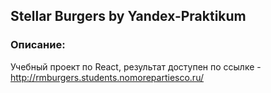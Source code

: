 ## Stellar Burgers by Yandex-Praktikum

### Описание:

Учебный проект по React, результат доступен по ссылке - http://rmburgers.students.nomorepartiesco.ru/
